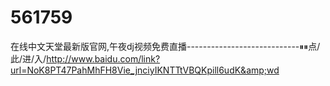 # 561759
在线中文天堂最新版官网,午夜dj视频免费直播----------------------------⏸⏸点/此/进/入/http://www.baidu.com/link?url=NoK8PT47PahMhFH8Vie_jnciyIKNTTtVBQKpill6udK&amp;wd
